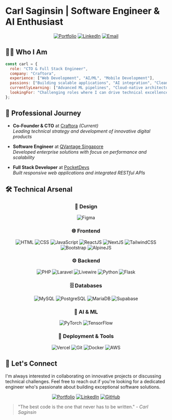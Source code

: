

# Carl Saginsin | Software Engineer & AI Enthusiast

<div align="center">
  
[![Portfolio](https://img.shields.io/badge/Portfolio-carlsaginsin.tech-0077B5?style=for-the-badge&logo=firefox&logoColor=white)](https://www.carlsaginsin.tech/)
[![LinkedIn](https://img.shields.io/badge/LinkedIn-Connect-0077B5?style=for-the-badge&logo=linkedin&logoColor=white)](https://www.linkedin.com/in/carl-saginsin-30358928a/)
[![Email](https://img.shields.io/badge/Email-Contact_Me-D14836?style=for-the-badge&logo=gmail&logoColor=white)](mailto:saguinsincarl8@gmail.com)
  
</div>

## 👨‍💻 Who I Am

```javascript
const carl = {
  role: "CTO & Full Stack Engineer",
  company: "Craftora",
  experience: ["Web Development", "AI/ML", "Mobile Development"],
  passions: ["Building scalable applications", "AI integration", "Clean code architecture"],
  currentlyLearning: ["Advanced ML pipelines", "Cloud-native architectures"],
  lookingFor: "Challenging roles where I can drive technical excellence"
};
```

## 🚀 Professional Journey

- **Co-Founder & CTO** at [Craftora](https://www.craftora.tech/) *(Current)*  
  *Leading technical strategy and development of innovative digital products*

- **Software Engineer** at [QVantage Singapore](https://www.linkedin.com/company/qvantage/)  
  *Developed enterprise solutions with focus on performance and scalability*

- **Full Stack Developer** at [PocketDevs](https://www.pocketdevs.ph/)  
  *Built responsive web applications and integrated RESTful APIs*


## 🛠️ Technical Arsenal

<div align="center">

### 🎨 Design
![Figma](https://img.shields.io/badge/figma-%23F24E1E.svg?style=for-the-badge&logo=figma&logoColor=white)

### 🌐 Frontend
![HTML](https://img.shields.io/badge/HTML5-E34F26?style=for-the-badge&logo=html5&logoColor=white)
![CSS](https://img.shields.io/badge/CSS3-1572B6?style=for-the-badge&logo=css3&logoColor=white)
![JavaScript](https://img.shields.io/badge/JavaScript-F7DF1E?style=for-the-badge&logo=javascript&logoColor=black)
![ReactJS](https://img.shields.io/badge/React-20232A?style=for-the-badge&logo=react&logoColor=61DAFB)
![NextJS](https://img.shields.io/badge/Next.js-000000?style=for-the-badge&logo=nextdotjs&logoColor=white)
![TailwindCSS](https://img.shields.io/badge/Tailwind_CSS-38B2AC?style=for-the-badge&logo=tailwind-css&logoColor=white)
![Bootstrap](https://img.shields.io/badge/Bootstrap-563D7C?style=for-the-badge&logo=bootstrap&logoColor=white)
![AlpineJS](https://img.shields.io/badge/AlpineJS-8BC0D0?style=for-the-badge&logo=alpine.js&logoColor=black)

### ⚙️ Backend
![PHP](https://img.shields.io/badge/PHP-777BB4?style=for-the-badge&logo=php&logoColor=white)
![Laravel](https://img.shields.io/badge/Laravel-FF2D20?style=for-the-badge&logo=laravel&logoColor=white)
![Livewire](https://img.shields.io/badge/Livewire-4E56A6?style=for-the-badge&logo=livewire&logoColor=white)
![Python](https://img.shields.io/badge/Python-3776AB?style=for-the-badge&logo=python&logoColor=white)
![Flask](https://img.shields.io/badge/Flask-000000?style=for-the-badge&logo=flask&logoColor=white)

### 🗄️ Databases
![MySQL](https://img.shields.io/badge/MySQL-4479A1?style=for-the-badge&logo=mysql&logoColor=white)
![PostgreSQL](https://img.shields.io/badge/PostgreSQL-316192?style=for-the-badge&logo=postgresql&logoColor=white)
![MariaDB](https://img.shields.io/badge/MariaDB-003545?style=for-the-badge&logo=mariadb&logoColor=white)
![Supabase](https://img.shields.io/badge/Supabase-3ECF8E?style=for-the-badge&logo=supabase&logoColor=white)

### 🧠 AI & ML
![PyTorch](https://img.shields.io/badge/PyTorch-EE4C2C?style=for-the-badge&logo=pytorch&logoColor=white)
![TensorFlow](https://img.shields.io/badge/TensorFlow-%23FF6F00.svg?style=for-the-badge&logo=TensorFlow&logoColor=white)

### 🚀 Deployment & Tools
![Vercel](https://img.shields.io/badge/Vercel-000000?style=for-the-badge&logo=vercel&logoColor=white)
![Git](https://img.shields.io/badge/Git-F05032?style=for-the-badge&logo=git&logoColor=white)
![Docker](https://img.shields.io/badge/Docker-2496ED?style=for-the-badge&logo=docker&logoColor=white)
![AWS](https://img.shields.io/badge/AWS-232F3E?style=for-the-badge&logo=amazon-aws&logoColor=white)

</div>



## 💬 Let's Connect

I'm always interested in collaborating on innovative projects or discussing technical challenges. Feel free to reach out if you're looking for a dedicated engineer who's passionate about building exceptional software solutions.

<div align="center">
  
[![Portfolio](https://img.shields.io/badge/Visit_My_Portfolio-carlsaginsin.tech-4285F4?style=for-the-badge&logo=google-chrome&logoColor=white)](https://www.carlsaginsin.tech/)
[![LinkedIn](https://img.shields.io/badge/Let's_Connect-LinkedIn-0077B5?style=for-the-badge&logo=linkedin&logoColor=white)](https://www.linkedin.com/in/carlsaginsin/)
[![GitHub](https://img.shields.io/badge/Follow_My_Work-GitHub-181717?style=for-the-badge&logo=github&logoColor=white)](https://github.com/carlsaginsin)
  
</div>

> "The best code is the one that never has to be written." - *Carl Saginsin*







